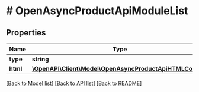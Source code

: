 # # OpenAsyncProductApiModuleList

## Properties

Name | Type | Description | Notes
------------ | ------------- | ------------- | -------------
**type** | **string** |  | [optional]
**html** | [**\OpenAPI\Client\Model\OpenAsyncProductApiHTMLContent**](OpenAsyncProductApiHTMLContent.md) |  | [optional]

[[Back to Model list]](../../README.md#models) [[Back to API list]](../../README.md#endpoints) [[Back to README]](../../README.md)
